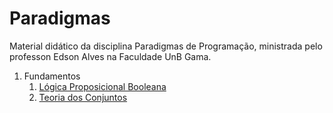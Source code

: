 # Paradigmas

Material didático da disciplina Paradigmas de Programação, ministrada pelo professon Edson Alves na Faculdade UnB Gama.

1. Fundamentos
    1. [Lógica Proposicional Booleana](Fundamentos/slides/logica_booleana/logica_booleana.pdf)
    1. [Teoria dos Conjuntos](Fundamentos/slides/teoria_dos_conjuntos/teoria_dos_conjuntos.pdf)
